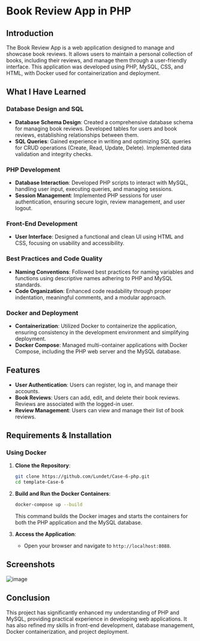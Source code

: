 # Book Review App in PHP

## Introduction

The Book Review App is a web application designed to manage and showcase book reviews. It allows users to maintain a personal collection of books, including their reviews, and manage them through a user-friendly interface. This application was developed using PHP, MySQL, CSS, and HTML, with Docker used for containerization and deployment.

## What I Have Learned

### **Database Design and SQL**

- **Database Schema Design**: Created a comprehensive database schema for managing book reviews. Developed tables for users and book reviews, establishing relationships between them.
- **SQL Queries**: Gained experience in writing and optimizing SQL queries for CRUD operations (Create, Read, Update, Delete). Implemented data validation and integrity checks.

### **PHP Development**

- **Database Interaction**: Developed PHP scripts to interact with MySQL, handling user input, executing queries, and managing sessions.
- **Session Management**: Implemented PHP sessions for user authentication, ensuring secure login, review management, and user logout.

### **Front-End Development**
- **User Interface**: Designed a functional and clean UI using HTML and CSS, focusing on usability and accessibility.

### **Best Practices and Code Quality**

- **Naming Conventions**: Followed best practices for naming variables and functions using descriptive names adhering to PHP and MySQL standards.
- **Code Organization**: Enhanced code readability through proper indentation, meaningful comments, and a modular approach.

### **Docker and Deployment**

- **Containerization**: Utilized Docker to containerize the application, ensuring consistency in the development environment and simplifying deployment.
- **Docker Compose**: Managed multi-container applications with Docker Compose, including the PHP web server and the MySQL database.

## Features

- **User Authentication**: Users can register, log in, and manage their accounts.
- **Book Reviews**: Users can add, edit, and delete their book reviews. Reviews are associated with the logged-in user.
- **Review Management**: Users can view and manage their list of book reviews.

## Requirements & Installation

### **Using Docker**

1. **Clone the Repository**:
    ```bash
    git clone https://github.com/Lundet/Case-6-php.git
    cd template-Case-6
    ```

2. **Build and Run the Docker Containers**:
    ```bash
    docker-compose up --build
    ```

    This command builds the Docker images and starts the containers for both the PHP application and the MySQL database.

3. **Access the Application**:
    - Open your browser and navigate to `http://localhost:8088`.

## Screenshots

![image](https://github.com/user-attachments/assets/5ddb5ca5-fdcd-4387-b3de-c6586f51ed85)


## Conclusion

This project has significantly enhanced my understanding of PHP and MySQL, providing practical experience in developing web applications. It has also refined my skills in front-end development, database management, Docker containerization, and project deployment.

